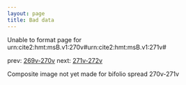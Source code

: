 ```yaml
---
layout: page
title: Bad data
---
```


Unable to format page for urn:cite2:hmt:msB.v1:270v#urn:cite2:hmt:msB.v1:271v#

prev: [269v-270v](../269v-270v/) next: [271v-272v](../271v-272v/)

Composite image not yet made for bifolio spread 270v-271v

